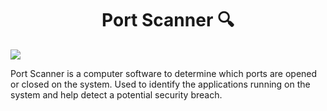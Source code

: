 <h1 align="center">Port Scanner 🔍</h1>
<img src ="https://user-images.githubusercontent.com/88266321/174660884-3ac9607b-757f-4319-8973-bd7ab05db69c.png" align="center">
<p>Port Scanner is a computer software to determine which ports are opened or closed on the system. Used to identify the applications running on the system and help detect a potential security breach.</p>

